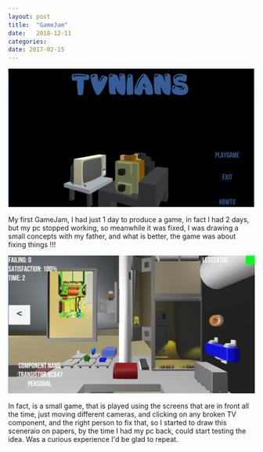 ```yaml
---
layout: post
title:  "GameJam"
date:   2018-12-11
categories: 
date: 2017-02-15 
---
```



![My helpful screenshot](/assets/gameJam/Screenshot_0.png)

My first GameJam, I had just 1 day to produce a game, in fact I had 2 days, but my pc stopped working, so meanwhile
it was fixed, I was drawing a small concepts with my father, and what is better, the game was about fixing things !!!



![My helpful screenshot](/assets/gameJam/Screenshot_1.png)


In fact, is a small game, that is played using the screens that are in front all the time, just moving different cameras, and clicking
on any broken TV component, and the right person to fix that, so I started to draw this sceneraio on papers, by the time I had my pc back, could start
testing the idea.
Was a curious experience I'd be glad to repeat. 


